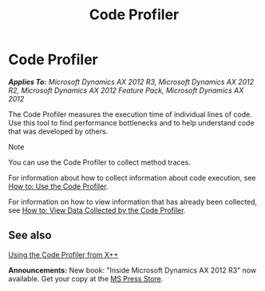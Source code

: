 ﻿---
title: Code Profiler
TOCTitle: Code Profiler
ms:assetid: 9d04bd4c-8757-416d-a260-47cc38934b5a
ms:mtpsurl: https://msdn.microsoft.com/en-us/library/Aa847037(v=AX.60)
ms:contentKeyID: 35248232
ms.date: 05/18/2015
mtps_version: v=AX.60
---

# Code Profiler 


_**Applies To:** Microsoft Dynamics AX 2012 R3, Microsoft Dynamics AX 2012 R2, Microsoft Dynamics AX 2012 Feature Pack, Microsoft Dynamics AX 2012_

The Code Profiler measures the execution time of individual lines of code. Use this tool to find performance bottlenecks and to help understand code that was developed by others.


> [!NOTE]
> <P>You can use the Code Profiler to collect method traces.</P>



For information about how to collect information about code execution, see [How to: Use the Code Profiler](how-to-use-the-code-profiler.md).

For information on how to view information that has already been collected, see [How to: View Data Collected by the Code Profiler](how-to-view-data-collected-by-the-code-profiler.md).

## See also

[Using the Code Profiler from X++](using-the-code-profiler-from-x.md)

  
**Announcements:** New book: "Inside Microsoft Dynamics AX 2012 R3" now available. Get your copy at the [MS Press Store](https://www.microsoftpressstore.com/store/inside-microsoft-dynamics-ax-2012-r3-9780735685109).

